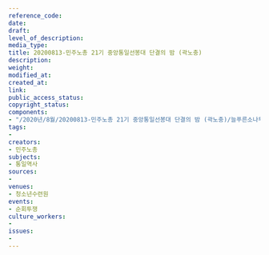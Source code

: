 ```yaml
---
reference_code: 
date: 
draft: 
level_of_description: 
media_type: 
title: 20200813-민주노총 21기 중앙통일선봉대 단결의 밤 (곽노충)
description: 
weight: 
modified_at: 
created_at: 
link: 
public_access_status: 
copyright_status: 
components:
- "/2020년/8월/20200813-민주노총 21기 중앙통일선봉대 단결의 밤 (곽노충)/늘푸른소나무_89.jpg"
tags:
- 
creators:
- 민주노총
subjects:
- 통일역사
sources:
- 
venues:
- 청소년수련원
events:
- 순회투쟁
culture_workers:
- 
issues:
- 
---
```


